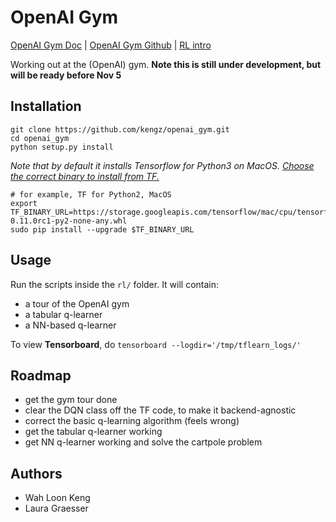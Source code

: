 # OpenAI Gym
[OpenAI Gym Doc](https://gym.openai.com/docs) | [OpenAI Gym Github](https://github.com/openai/gym) | [RL intro](https://gym.openai.com/docs/rl)

Working out at the (OpenAI) gym. **Note this is still under development, but will be ready before Nov 5**


## Installation

```shell
git clone https://github.com/kengz/openai_gym.git
cd openai_gym
python setup.py install
```

*Note that by default it installs Tensorflow for Python3 on MacOS. [Choose the correct binary to install from TF.](https://www.tensorflow.org/versions/r0.11/get_started/os_setup.html#pip-installation)*

```shell
# for example, TF for Python2, MacOS
export TF_BINARY_URL=https://storage.googleapis.com/tensorflow/mac/cpu/tensorflow-0.11.0rc1-py2-none-any.whl
sudo pip install --upgrade $TF_BINARY_URL
```

## Usage

Run the scripts inside the `rl/` folder. It will contain:
- a tour of the OpenAI gym
- a tabular q-learner
- a NN-based q-learner

To view **Tensorboard**, do `tensorboard --logdir='/tmp/tflearn_logs/'`


## Roadmap

- get the gym tour done
- clear the DQN class off the TF code, to make it backend-agnostic
- correct the basic q-learning algorithm (feels wrong)
- get the tabular q-learner working
- get NN q-learner working and solve the cartpole problem


## Authors

- Wah Loon Keng
- Laura Graesser
